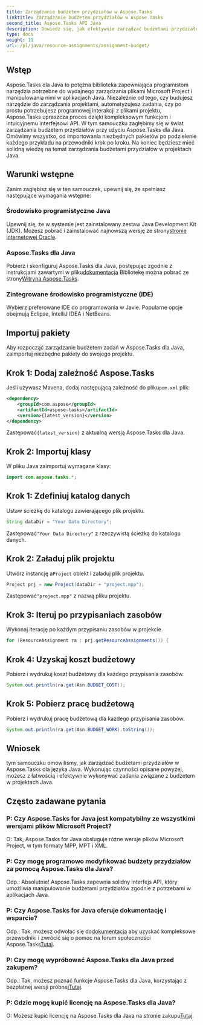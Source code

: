 ```yaml
---
title: Zarządzanie budżetem przydziałów w Aspose.Tasks
linktitle: Zarządzanie budżetem przydziałów w Aspose.Tasks
second_title: Aspose.Tasks API Java
description: Dowiedz się, jak efektywnie zarządzać budżetami przydziałów w Javie, korzystając z Aspose.Tasks, potężnej biblioteki do manipulacji plikami Microsoft Project.
type: docs
weight: 11
url: /pl/java/resource-assignments/assignment-budget/
---
```

## Wstęp
Aspose.Tasks dla Java to potężna biblioteka zapewniająca programistom narzędzia potrzebne do wydajnego zarządzania plikami Microsoft Project i manipulowania nimi w aplikacjach Java. Niezależnie od tego, czy budujesz narzędzie do zarządzania projektami, automatyzujesz zadania, czy po prostu potrzebujesz programowej interakcji z plikami projektu, Aspose.Tasks upraszcza proces dzięki kompleksowym funkcjom i intuicyjnemu interfejsowi API.
W tym samouczku zagłębimy się w świat zarządzania budżetem przydziałów przy użyciu Aspose.Tasks dla Java. Omówimy wszystko, od importowania niezbędnych pakietów po podzielenie każdego przykładu na przewodniki krok po kroku. Na koniec będziesz mieć solidną wiedzę na temat zarządzania budżetami przydziałów w projektach Java.
## Warunki wstępne
Zanim zagłębisz się w ten samouczek, upewnij się, że spełniasz następujące wymagania wstępne:
### Środowisko programistyczne Java
 Upewnij się, że w systemie jest zainstalowany zestaw Java Development Kit (JDK). Możesz pobrać i zainstalować najnowszą wersję ze strony[stronie internetowej Oracle](https://www.oracle.com/java/technologies/javase-jdk11-downloads.html).
### Aspose.Tasks dla Java
 Pobierz i skonfiguruj Aspose.Tasks dla Java, postępując zgodnie z instrukcjami zawartymi w pliku[dokumentacja](https://reference.aspose.com/tasks/java/) Bibliotekę można pobrać ze strony[Witryna Aspose.Tasks](https://releases.aspose.com/tasks/java/).
### Zintegrowane środowisko programistyczne (IDE)
Wybierz preferowane IDE do programowania w Javie. Popularne opcje obejmują Eclipse, IntelliJ IDEA i NetBeans.
## Importuj pakiety
Aby rozpocząć zarządzanie budżetem zadań w Aspose.Tasks dla Java, zaimportuj niezbędne pakiety do swojego projektu.
## Krok 1: Dodaj zależność Aspose.Tasks
 Jeśli używasz Mavena, dodaj następującą zależność do pliku`pom.xml` plik:
```xml
<dependency>
    <groupId>com.aspose</groupId>
    <artifactId>aspose-tasks</artifactId>
    <version>{latest_version}</version>
</dependency>
```
 Zastępować`{latest_version}` z aktualną wersją Aspose.Tasks dla Java.
## Krok 2: Importuj klasy
W pliku Java zaimportuj wymagane klasy:
```java
import com.aspose.tasks.*;
```

## Krok 1: Zdefiniuj katalog danych
Ustaw ścieżkę do katalogu zawierającego plik projektu.
```java
String dataDir = "Your Data Directory";
```
 Zastępować`"Your Data Directory"` z rzeczywistą ścieżką do katalogu danych.
## Krok 2: Załaduj plik projektu
 Utwórz instancję a`Project` obiekt i załaduj plik projektu.
```java
Project prj = new Project(dataDir + "project.mpp");
```
 Zastępować`"project.mpp"` z nazwą pliku projektu.
## Krok 3: Iteruj po przypisaniach zasobów
Wykonaj iterację po każdym przypisaniu zasobów w projekcie.
```java
for (ResourceAssignment ra : prj.getResourceAssignments()) {
```
## Krok 4: Uzyskaj koszt budżetowy
Pobierz i wydrukuj koszt budżetowy dla każdego przypisania zasobów.
```java
System.out.println(ra.get(Asn.BUDGET_COST));
```
## Krok 5: Pobierz pracę budżetową
Pobierz i wydrukuj pracę budżetową dla każdego przypisania zasobów.
```java
System.out.println(ra.get(Asn.BUDGET_WORK).toString());
```
## Wniosek
tym samouczku omówiliśmy, jak zarządzać budżetami przydziałów w Aspose.Tasks dla języka Java. Wykonując czynności opisane powyżej, możesz z łatwością i efektywnie wykonywać zadania związane z budżetem w projektach Java.
## Często zadawane pytania
### P: Czy Aspose.Tasks for Java jest kompatybilny ze wszystkimi wersjami plików Microsoft Project?
O: Tak, Aspose.Tasks for Java obsługuje różne wersje plików Microsoft Project, w tym formaty MPP, MPT i XML.
### P: Czy mogę programowo modyfikować budżety przydziałów za pomocą Aspose.Tasks dla Java?
Odp.: Absolutnie! Aspose.Tasks zapewnia solidny interfejs API, który umożliwia manipulowanie budżetami przydziałów zgodnie z potrzebami w aplikacjach Java.
### P: Czy Aspose.Tasks for Java oferuje dokumentację i wsparcie?
 Odp.: Tak, możesz odwołać się do[dokumentacja](https://reference.aspose.com/tasks/java/) aby uzyskać kompleksowe przewodniki i zwrócić się o pomoc na forum społeczności Aspose.Tasks[Tutaj](https://forum.aspose.com/c/tasks/15).
### P: Czy mogę wypróbować Aspose.Tasks dla Java przed zakupem?
 Odp.: Tak, możesz poznać funkcje Aspose.Tasks dla Java, korzystając z bezpłatnej wersji próbnej[Tutaj](https://releases.aspose.com/).
### P: Gdzie mogę kupić licencję na Aspose.Tasks dla Java?
 O: Możesz kupić licencję na Aspose.Tasks dla Java na stronie zakupu[Tutaj](https://purchase.aspose.com/buy).